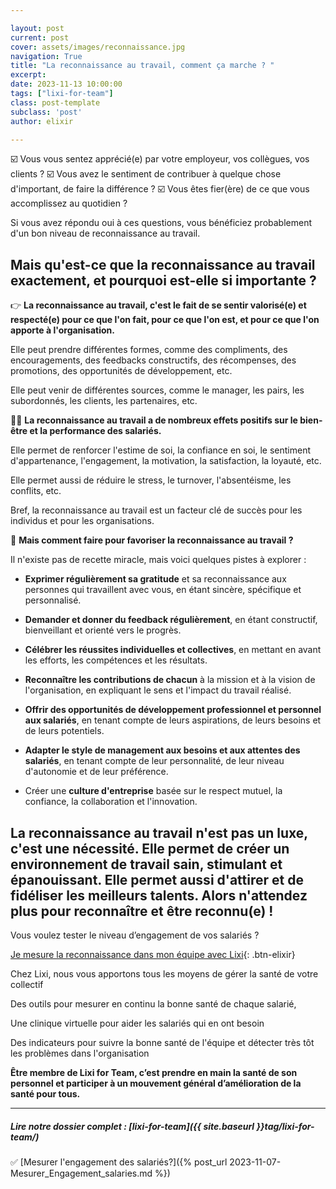 ```yaml
---

layout: post
current: post
cover: assets/images/reconnaissance.jpg
navigation: True
title: "La reconnaissance au travail, comment ça marche ? "
excerpt: 
date: 2023-11-13 10:00:00
tags: ["lixi-for-team"]
class: post-template
subclass: 'post'
author: elixir

---
```


☑️ Vous vous sentez apprécié(e) par votre employeur, vos collègues, vos clients ? 
☑️ Vous avez le sentiment de contribuer à quelque chose d'important, de faire la différence ?
☑️ Vous êtes fier(ère) de ce que vous accomplissez au quotidien ? 

Si vous avez répondu oui à ces questions, vous bénéficiez probablement d'un bon niveau de reconnaissance au travail. 

## Mais qu'est-ce que la reconnaissance au travail exactement, et pourquoi est-elle si importante ?

👉 **La reconnaissance au travail, c'est le fait de se sentir valorisé(e) et respecté(e) pour ce que l'on fait, pour ce que l'on est, et pour ce que l'on apporte à l'organisation.**

Elle peut prendre différentes formes, comme des compliments, des encouragements, des feedbacks constructifs, des récompenses, des promotions, des opportunités de développement, etc. 

Elle peut venir de différentes sources, comme le manager, les pairs, les subordonnés, les clients, les partenaires, etc.

🙆‍♀️ **La reconnaissance au travail a de nombreux effets positifs sur le bien-être et la performance des salariés.**

Elle permet de renforcer l'estime de soi, la confiance en soi, le sentiment d'appartenance, l'engagement, la motivation, la satisfaction, la loyauté, etc. 

Elle permet aussi de réduire le stress, le turnover, l'absentéisme, les conflits, etc. 

Bref, la reconnaissance au travail est un facteur clé de succès pour les individus et pour les organisations.

🤔 **Mais comment faire pour favoriser la reconnaissance au travail ?**

 Il n'existe pas de recette miracle, mais voici quelques pistes à explorer :

- **Exprimer régulièrement sa gratitude** et sa reconnaissance aux personnes qui travaillent avec vous, en étant sincère, spécifique et personnalisé.
  
- **Demander et donner du feedback régulièrement**, en étant constructif, bienveillant et orienté vers le progrès.
  
- **Célébrer les réussites individuelles et collectives**, en mettant en avant les efforts, les compétences et les résultats.
  
- **Reconnaître les contributions de chacun** à la mission et à la vision de l'organisation, en expliquant le sens et l'impact du travail réalisé.
  
- **Offrir des opportunités de développement professionnel et personnel aux salariés**, en tenant compte de leurs aspirations, de leurs besoins et de leurs potentiels.
  
- **Adapter le style de management aux besoins et aux attentes des salariés**, en tenant compte de leur personnalité, de leur niveau d'autonomie et de leur préférence.
  
- Créer une **culture d'entreprise** basée sur le respect mutuel, la confiance, la collaboration et l'innovation.

## La reconnaissance au travail n'est pas un luxe, c'est une nécessité. Elle permet de créer un environnement de travail sain, stimulant et épanouissant. Elle permet aussi d'attirer et de fidéliser les meilleurs talents. Alors n'attendez plus pour reconnaître et être reconnu(e) !

Vous voulez tester le niveau d’engagement de vos salariés ? 

[Je mesure la reconnaissance dans mon équipe avec Lixi](https://www.heylixi.fr/lixi-for-team/){: .btn-elixir}


Chez Lixi, nous vous apportons tous les moyens de gérer la santé de votre collectif

Des outils pour mesurer en continu la bonne santé de chaque salarié,

Une clinique virtuelle pour aider les salariés qui en ont besoin

Des indicateurs pour suivre la bonne santé de l'équipe et détecter très tôt les problèmes dans l'organisation

**Être membre de Lixi for Team, c’est prendre en main la santé de son personnel et participer à un mouvement général d’amélioration de la santé pour tous.**


---
  
##### Lire notre dossier complet : [lixi-for-team]({{ site.baseurl }}tag/lixi-for-team/)

✅ [Mesurer l'engagement des salariés?]({% post_url 2023-11-07-Mesurer_Engagement_salaries.md %})  







